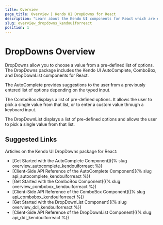 ```yaml
---
title: Overview
page_title: Overview | Kendo UI DropDowns for React
description: "Learn about the Kendo UI components for React which are delivered by the DropDowns package."
slug: overview_dropdowns_kendouiforreact
position: 1
---
```


# DropDowns Overview

DropDowns allow you to choose a value from a pre-defined list of options. The DropDowns package includes the Kendo UI AutoComplete, ComboBox, and DropDownList components for React.

The AutoComplete provides suggestions to the user from a previously entered list of options depending on the typed input.

The ComboBox displays a list of pre-defined options. It allows the user to pick a single value from that list, or to enter a custom value through a keyboard input.  

The DropDownList displays a list of pre-defined options and allows the user to pick a single value from that list.  

## Suggested Links

Articles on the Kendo UI DropDowns package for React:

* [Get Started with the AutoComplete Component]({% slug overview_autocomplete_kendouiforreact %})
* [Client-Side API Reference of the AutoComplete Component]({% slug api_autocomplete_kendouiforreact %})
* [Get Started with the ComboBox Component]({% slug overview_combobox_kendouiforreact %})
* [Client-Side API Reference of the ComboBox Component]({% slug api_combobox_kendouiforreact %})
* [Get Started with the DropDownList Component]({% slug overview_ddl_kendouiforreact %})
* [Client-Side API Reference of the DropDownList Component]({% slug api_ddl_kendouiforreact %})
